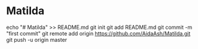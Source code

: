 # Matilda
echo "# Matilda" >> README.md
git init
git add README.md
git commit -m "first commit"
git remote add origin https://github.com/AidaAsh/Matilda.git
git push -u origin master
 
